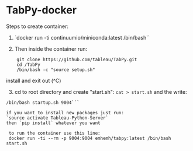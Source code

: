 # TabPy-docker

Steps to create container:

1. `docker run -ti continuumio/miniconda:latest /bin/bash`` 

2. Then inside the container run:
```
    git clone https://github.com/tableau/TabPy.git
    cd /TabPy
    /bin/bash -c "source setup.sh"
```
install and exit out (^C)

3. cd to root directory and create "start.sh":
`cat > start.sh` and the write:
```cd /opt/conda/envs/Tableau-Python-Server/lib/python2.7/site-packages/tabpy_server
/bin/bash startup.sh 9004```

if you want to install new packages just run:
`source activate Tableau-Python-Server`
then `pip install` whatever you want

 to run the container use this line:
 docker run -ti --rm -p 9004:9004 emhemh/tabpy:latest /bin/bash start.sh
